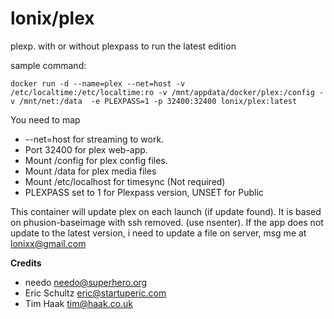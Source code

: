 lonix/plex
=============
plexp. with or without plexpass to run the latest edition 


sample command:
```
docker run -d --name=plex --net=host -v /etc/localtime:/etc/localtime:ro -v /mnt/appdata/docker/plex:/config -v /mnt/net:/data  -e PLEXPASS=1 -p 32400:32400 lonix/plex:latest
```

You need to map 
* --net=host for streaming to work.
* Port 32400 for plex web-app.
* Mount /config for plex config files.
* Mount /data for plex media files
* Mount /etc/localhost for timesync (Not required)
* PLEXPASS set to 1 for Plexpass version, UNSET for Public



This container will update plex on each launch (if update found). It is based on phusion-baseimage with ssh removed. (use nsenter).
If the app does not update to the latest version, i need to update a file on server, msg me at <lonixx@gmail.com>

**Credits**
* needo <needo@superhero.org>
* Eric Schultz <eric@startuperic.com>
* Tim Haak <tim@haak.co.uk>
